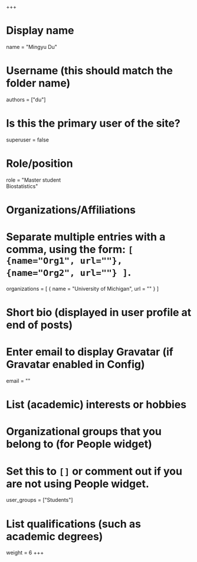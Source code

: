+++
# Display name
name = "Mingyu Du"

# Username (this should match the folder name)
authors = ["du"]

# Is this the primary user of the site?
superuser = false

# Role/position
role = "Master student<br />Biostatistics"

# Organizations/Affiliations
#   Separate multiple entries with a comma, using the form: `[ {name="Org1", url=""}, {name="Org2", url=""} ]`.
organizations = [ { name = "University of Michigan", url = "" } ]

# Short bio (displayed in user profile at end of posts)

# Enter email to display Gravatar (if Gravatar enabled in Config)
email = ""

# List (academic) interests or hobbies

# Organizational groups that you belong to (for People widget)
#   Set this to `[]` or comment out if you are not using People widget.
user_groups = ["Students"]

# List qualifications (such as academic degrees)

weight = 6
+++
